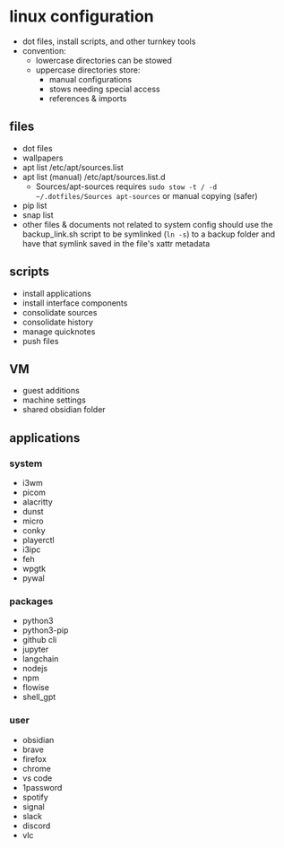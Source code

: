 # linux configuration
- dot files, install scripts, and other turnkey tools 
- convention:
    - lowercase directories can be stowed
    - uppercase directories store:
        - manual configurations
        - stows needing special access
        - references & imports

## files
- dot files
- wallpapers
- apt list /etc/apt/sources.list
- apt list (manual) /etc/apt/sources.list.d
	- Sources/apt-sources requires `sudo stow -t / -d ~/.dotfiles/Sources apt-sources` or manual copying (safer)
- pip list
- snap list
- other files & documents not related to system config should use the backup_link.sh script to be symlinked (`ln -s`) to a backup folder and have that symlink saved in the file's xattr metadata 

## scripts
- install applications
- install interface components
- consolidate sources
- consolidate history
- manage quicknotes
- push files

## VM
- guest additions
- machine settings
- shared obsidian folder

## applications
### system
- i3wm
- picom
- alacritty
- dunst
- micro
- conky
- playerctl
- i3ipc
- feh
- wpgtk
- pywal

### packages
- python3
- python3-pip
- github cli
- jupyter
- langchain
- nodejs
- npm
- flowise
- shell_gpt

### user
- obsidian
- brave
- firefox
- chrome
- vs code
- 1password
- spotify
- signal
- slack
- discord
- vlc

